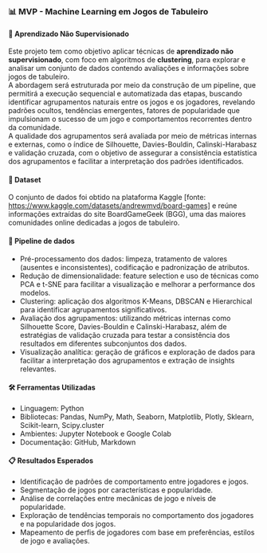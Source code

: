 ### 📊 MVP - Machine Learning em Jogos de Tabuleiro  

#### 🧩 Aprendizado Não Supervisionado
Este projeto tem como objetivo aplicar técnicas de **aprendizado não supervisionado**, com foco em algoritmos de **clustering**, para explorar e analisar um conjunto de dados contendo avaliações e informações sobre jogos de tabuleiro.  
A abordagem será estruturada por meio da construção de um pipeline, que permitirá a execução sequencial e automatizada das etapas, buscando identificar agrupamentos naturais entre os jogos e os jogadores, revelando padrões ocultos, tendências emergentes, fatores de popularidade que impulsionam o sucesso de um jogo e comportamentos recorrentes dentro da comunidade.  
A qualidade dos agrupamentos será avaliada por meio de métricas internas e externas, como o índice de Silhouette, Davies-Bouldin, Calinski-Harabasz e validação cruzada, com o objetivo de assegurar a consistência estatística dos agrupamentos e facilitar a interpretação dos padrões identificados.  

#### 🎲 Dataset
O conjunto de dados foi obtido na plataforma Kaggle [fonte: https://www.kaggle.com/datasets/andrewmvd/board-games] e reúne informações extraídas do site BoardGameGeek (BGG), uma das maiores comunidades online dedicadas a jogos de tabuleiro.

#### 🔄 Pipeline de dados
- Pré-processamento dos dados: limpeza, tratamento de valores (ausentes e inconsistentes), codificação e padronização de atributos.
- Redução de dimensionalidade: feature selection e uso de técnicas como PCA e t-SNE para facilitar a visualização e melhorar a performance dos modelos.    
- Clustering: aplicação dos algoritmos K-Means, DBSCAN e Hierarchical para identificar agrupamentos significativos.  
- Avaliação dos agrupamentos: utilizando métricas internas como Silhouette Score, Davies-Bouldin e Calinski-Harabasz, além de estratégias de validação cruzada para testar a consistência dos resultados em diferentes subconjuntos dos dados.  
- Visualização analítica: geração de gráficos e exploração de dados para facilitar a interpretação dos agrupamentos e extração de insights relevantes.

#### 🛠️ Ferramentas Utilizadas  
- Linguagem: Python  
- Bibliotecas: Pandas, NumPy, Math, Seaborn, Matplotlib, Plotly, Sklearn, Scikit-learn, Scipy.cluster  
- Ambientes: Jupyter Notebook e Google Colab  
- Documentação: GitHub, Markdown  

#### 📋 Resultados Esperados  
- Identificação de padrões de comportamento entre jogadores e jogos.  
- Segmentação de jogos por características e popularidade.  
- Análise de correlações entre mecânicas de jogo e níveis de popularidade.
- Exploração de tendências temporais no comportamento dos jogadores e na popularidade dos jogos.
- Mapeamento de perfis de jogadores com base em preferências, estilos de jogo e avaliações.  
